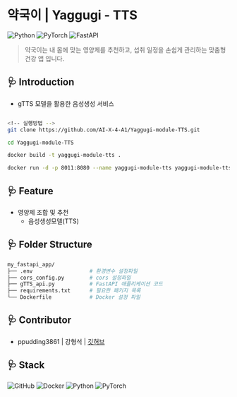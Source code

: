 # 약국이 | Yaggugi - TTS
![Python](https://img.shields.io/badge/Python-v3.12.7-3776AB?style=for-the-badge&logo=python&logoColor=white)
![PyTorch](https://img.shields.io/badge/PyTorch-v2.5.1-EE4C2C?style=for-the-badge&logo=pytorch&logoColor=white)
![FastAPI](https://img.shields.io/badge/FastAPI-v0.115.4-009688?style=for-the-badge&logo=fastapi&logoColor=white)


> 약국이는 내 몸에 맞는 영양제를 추천하고, 섭취 일정을 손쉽게 관리하는 맞춤형 건강 앱 입니다.

## 🩺 **Introduction**

+ gTTS 모델을 활용한 음성생성 서비스

``` bash

<!-- 실행방법 -->
git clone https://github.com/AI-X-4-A1/Yaggugi-module-TTS.git

cd Yaggugi-module-TTS

docker build -t yaggugi-module-tts .

docker run -d -p 8011:8080 --name yaggugi-module-tts yaggugi-module-tts

```

## 🩺 **Feature**
+ 영양제 조합 및 추천
  + 음성생성모델(TTS)

## 🩺 **Folder Structure**

```bash
my_fastapi_app/
├── .env                  # 환경변수 설정파일
├── cors_config.py        # cors 설정파일
├── gTTS_api.py           # FastAPI 애플리케이션 코드
├── requirements.txt      # 필요한 패키지 목록
└── Dockerfile            # Docker 설정 파일
```

## 🩺 **Contributor**

- ppudding3861 | 강형석 | [깃허브](https://github.com/ppudding3861)

## 🩺 **Stack**
![GitHub](https://img.shields.io/badge/GitHub-181717?style=for-the-badge&logo=github&logoColor=white)
![Docker](https://img.shields.io/badge/Docker-2496ED?style=for-the-badge&logo=docker&logoColor=white)
![Python](https://img.shields.io/badge/Python-3776AB?style=for-the-badge&logo=python&logoColor=white)
![PyTorch](https://img.shields.io/badge/PyTorch-EE4C2C?style=for-the-badge&logo=pytorch&logoColor=white)
